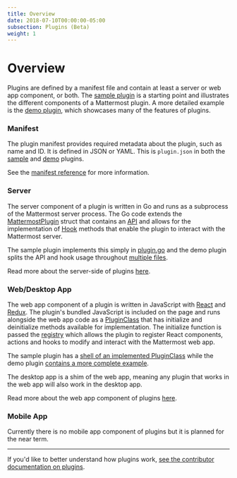 ```yaml
---
title: Overview
date: 2018-07-10T00:00:00-05:00
subsection: Plugins (Beta)
weight: 1
---
```

# Overview

Plugins are defined by a manifest file and contain at least a server or web app component, or both. The [sample plugin](https://github.com/mattermost/mattermost-plugin-sample) is a starting point and illustrates the different components of a Mattermost plugin. A more detailed example is the [demo plugin](https://github.com/mattermost/mattermost-plugin-demo), which showcases many of the features of plugins.

### Manifest
The plugin manifest provides required metadata about the plugin, such as name and ID. It is defined in JSON or YAML. This is `plugin.json` in both the [sample](https://github.com/mattermost/mattermost-plugin-sample/blob/master/plugin.json) and [demo](https://github.com/mattermost/mattermost-plugin-demo/blob/master/plugin.json) plugins.

See the [manifest reference](/extend/plugins/manifest-reference) for more information.

### Server
The server component of a plugin is written in Go and runs as a subprocess of the Mattermost server process. The Go code extends the [MattermostPlugin](https://godoc.org/github.com/mattermost/mattermost-server/plugin#MattermostPlugin) struct that contains an [API](/extend/plugins/server/reference/#API) and allows for the implementation of [Hook](/extend/plugins/server/reference/#Hooks) methods that enable the plugin to interact with the Mattermost server.

The sample plugin implements this simply in [plugin.go](https://github.com/mattermost/mattermost-plugin-sample/blob/master/server/plugin.go) and the demo plugin splits the API and hook usage throughout [multiple files](https://github.com/mattermost/mattermost-plugin-demo/tree/master/server).

Read more about the server-side of plugins [here](/extend/plugins/server).

### Web/Desktop App
The web app component of a plugin is written in JavaScript with [React](https://reactjs.org) and [Redux](https://redux.js.org/). The plugin's bundled JavaScript is included on the page and runs alongside the web app code as a [PluginClass](/extend/plugins/webapp/reference/#pluginclass) that has initialize and deinitialize methods available for implementation. The initialize function is passed the [registry](/extend/plugins/webapp/reference/#registry) which allows the plugin to register React components, actions and hooks to modify and interact with the Mattermost web app.

The sample plugin has a [shell of an implemented PluginClass](https://github.com/mattermost/mattermost-plugin-sample/blob/master/webapp/src/index.js) while the demo plugin [contains a more complete example](https://github.com/mattermost/mattermost-plugin-demo/blob/master/webapp/src/plugin.jsx).

The desktop app is a shim of the web app, meaning any plugin that works in the web app will also work in the desktop app.

Read more about the web app component of plugins [here](/extend/plugins/webapp).

### Mobile App
Currently there is no mobile app component of plugins but it is planned for the near term.


---

If you'd like to better understand how plugins work, [see the contributor documentation on plugins](/contribute/server/plugins).